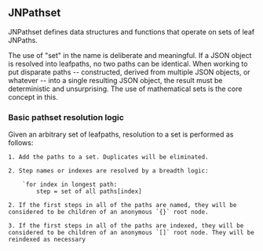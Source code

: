 ## JNPathset

JNPathset defines data structures and functions that operate on sets of leaf JNPaths.

The use of "set" in the name is deliberate and meaningful. If a JSON object is resolved into leafpaths, no two paths can be identical. When working to put disparate paths -- constructed, derived from multiple JSON objects, or whatever -- into a single resulting JSON object, the result must be deterministic and unsurprising. The use of mathematical sets is the core concept in this.

### Basic pathset resolution logic

Given an arbitrary set of leafpaths, resolution to a set is performed as follows:

    1. Add the paths to a set. Duplicates will be eliminated.

    2. Step names or indexes are resolved by a breadth logic: 

        `for index in longest path:
            step = set of all paths[index]

    2. If the first steps in all of the paths are named, they will be considered to be children of an anonymous `{}` root node.

    3. If the first steps in all of the paths are indexed, they will be considered to be children of an anonymous `[]` root node. They will be reindexed as necessary